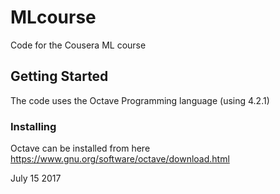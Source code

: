 # MLcourse
Code for the Cousera ML course

## Getting Started

The code uses the Octave Programming language (using 4.2.1)

### Installing

Octave can be installed from here https://www.gnu.org/software/octave/download.html

July 15 2017

